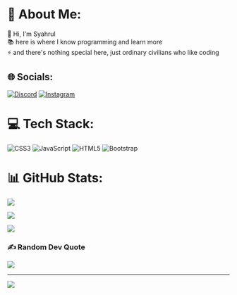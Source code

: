 # 💫 About Me:

🙌 Hi, I'm Syahrul<br>📚 here is where I know programming and learn more<br>⚡ and there's nothing special here, just ordinary civilians who like coding<br>

## 🌐 Socials:

[![Discord](https://img.shields.io/badge/Discord-%237289DA.svg?logo=discord&logoColor=white)](htttps://discord.gg/Clown#2826.) [![Instagram](https://img.shields.io/badge/Instagram-%23E4405F.svg?logo=Instagram&logoColor=white)](https://instagram.com/https://www.instagram.com/syahrulgh_/) 

# 💻 Tech Stack:

![CSS3](https://img.shields.io/badge/css3-%231572B6.svg?style=flat&logo=css3&logoColor=white) ![JavaScript](https://img.shields.io/badge/javascript-%23323330.svg?style=flat&logo=javascript&logoColor=%23F7DF1E) ![HTML5](https://img.shields.io/badge/html5-%23E34F26.svg?style=flat&logo=html5&logoColor=white) ![Bootstrap](https://img.shields.io/badge/bootstrap-%23563D7C.svg?style=flat&logo=bootstrap&logoColor=white)

# 📊 GitHub Stats:

![](https://github-readme-stats.vercel.app/api?username=GhofarSyahrul&theme=monokai&hide_border=false&include_all_commits=false&count_private=false)<br/>

![](https://github-readme-streak-stats.herokuapp.com/?user=GhofarSyahrul&theme=monokai&hide_border=false)<br/>

![](https://github-readme-stats.vercel.app/api/top-langs/?username=GhofarSyahrul&theme=monokai&hide_border=false&include_all_commits=false&count_private=false&layout=compact)

### ✍️ Random Dev Quote

![](https://quotes-github-readme.vercel.app/api?type=horizontal&theme=gruvbox)

---

[![](https://visitcount.itsvg.in/api?id=GhofarSyahrul&icon=2&color=0)](https://visitcount.itsvg.in)

<!-- Proudly created with GPRM ( https://gprm.itsvg.in ) -->
